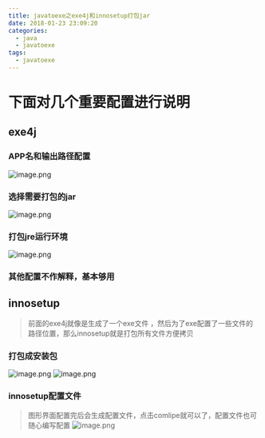 ```yaml
---
title: javatoexe之exe4j和innosetup打包jar
date: 2018-01-23 23:09:20
categories:
  - java
  - javatoexe
tags:
  - javatoexe
---
```


# 下面对几个重要配置进行说明
## exe4j
### APP名和输出路径配置
![image.png](http://upload-images.jianshu.io/upload_images/2641470-5fc0f33e35c8c0f6.png?imageMogr2/auto-orient/strip%7CimageView2/2/w/1240)
### 选择需要打包的jar
![image.png](http://upload-images.jianshu.io/upload_images/2641470-3a6bff67ad2a0ce7.png?imageMogr2/auto-orient/strip%7CimageView2/2/w/1240)

<!--more-->

### 打包jre运行环境
![image.png](http://upload-images.jianshu.io/upload_images/2641470-e76be763e240f538.png?imageMogr2/auto-orient/strip%7CimageView2/2/w/1240)
### 其他配置不作解释，基本够用
## innosetup

>  前面的exe4j就像是生成了一个exe文件 ，然后为了exe配置了一些文件的路径位置，那么innosetup就是打包所有文件方便拷贝

### 打包成安装包
![image.png](http://upload-images.jianshu.io/upload_images/2641470-a61506845f32147b.png?imageMogr2/auto-orient/strip%7CimageView2/2/w/1240)
![image.png](http://upload-images.jianshu.io/upload_images/2641470-7bf3f427aec191c0.png?imageMogr2/auto-orient/strip%7CimageView2/2/w/1240)
### innosetup配置文件
> 图形界面配置完后会生成配置文件，点击comlipe就可以了，配置文件也可随心编写配置
![image.png](http://upload-images.jianshu.io/upload_images/2641470-9adfdab16511fe71.png?imageMogr2/auto-orient/strip%7CimageView2/2/w/1240)






